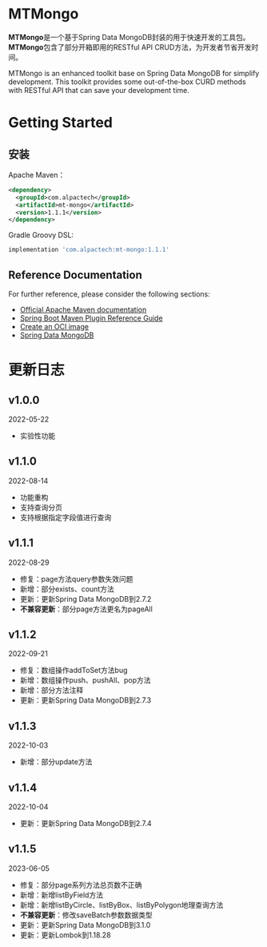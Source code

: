 # MTMongo

**MTMongo**是一个基于Spring Data MongoDB封装的用于快速开发的工具包。
**MTMongo**包含了部分开箱即用的RESTful API CRUD方法，为开发者节省开发时间。

MTMongo is an enhanced toolkit base on Spring Data MongoDB for simplify development.
This toolkit provides some out-of-the-box CURD methods with RESTful API that can save your development time.

# Getting Started

## 安装

Apache Maven：

```xml
<dependency>
  <groupId>com.alpactech</groupId>
  <artifactId>mt-mongo</artifactId>
  <version>1.1.1</version>
</dependency>
```

Gradle Groovy DSL:

```groovy
implementation 'com.alpactech:mt-mongo:1.1.1'
```

## Reference Documentation

For further reference, please consider the following sections:

* [Official Apache Maven documentation](https://maven.apache.org/guides/index.html)
* [Spring Boot Maven Plugin Reference Guide](https://docs.spring.io/spring-boot/docs/2.7.0/maven-plugin/reference/html/)
* [Create an OCI image](https://docs.spring.io/spring-boot/docs/2.7.0/maven-plugin/reference/html/#build-image)
* [Spring Data MongoDB](https://docs.spring.io/spring-boot/docs/2.7.0/reference/htmlsingle/#boot-features-mongodb)

# 更新日志

## v1.0.0

2022-05-22

- 实验性功能

## v1.1.0

2022-08-14

- 功能重构
- 支持查询分页
- 支持根据指定字段值进行查询

## v1.1.1

2022-08-29

- 修复：page方法query参数失效问题
- 新增：部分exists、count方法
- 更新：更新Spring Data MongoDB到2.7.2
- **不兼容更新**：部分page方法更名为pageAll


## v1.1.2

2022-09-21

- 修复：数组操作addToSet方法bug
- 新增：数组操作push、pushAll、pop方法
- 新增：部分方法注释
- 更新：更新Spring Data MongoDB到2.7.3

## v1.1.3

2022-10-03

- 新增：部分update方法

## v1.1.4

2022-10-04

- 更新：更新Spring Data MongoDB到2.7.4

## v1.1.5

2023-06-05

- 修复：部分page系列方法总页数不正确
- 新增：新增listByField方法
- 新增：新增listByCircle、listByBox、listByPolygon地理查询方法
- **不兼容更新**：修改saveBatch参数数据类型
- 更新：更新Spring Data MongoDB到3.1.0
- 更新：更新Lombok到1.18.28
